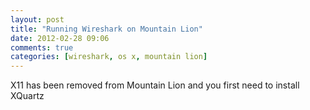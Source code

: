 ```yaml
---
layout: post
title: "Running Wireshark on Mountain Lion"
date: 2012-02-28 09:06
comments: true
categories: [wireshark, os x, mountain lion]
---
```


X11 has been removed from Mountain Lion and you first need to install XQuartz